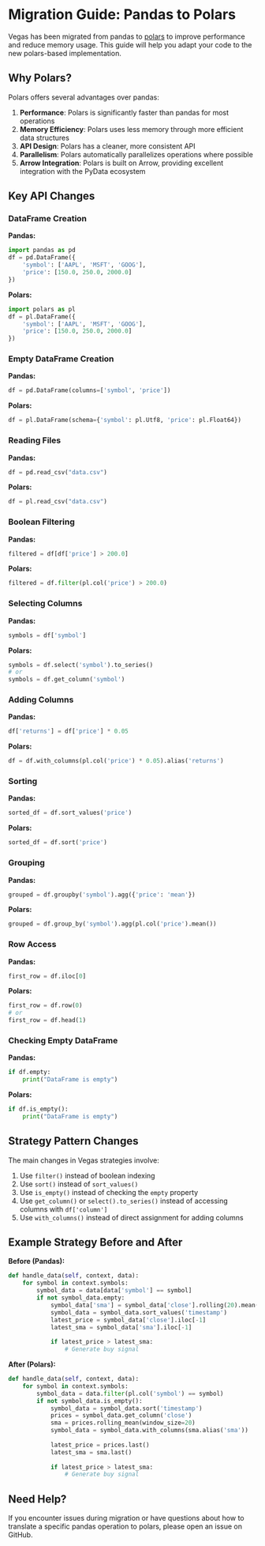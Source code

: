 # Migration Guide: Pandas to Polars

Vegas has been migrated from pandas to [polars](https://www.pola.rs/) to improve performance and reduce memory usage. This guide will help you adapt your code to the new polars-based implementation.

## Why Polars?

Polars offers several advantages over pandas:

1. **Performance**: Polars is significantly faster than pandas for most operations
2. **Memory Efficiency**: Polars uses less memory through more efficient data structures
3. **API Design**: Polars has a cleaner, more consistent API
4. **Parallelism**: Polars automatically parallelizes operations where possible
5. **Arrow Integration**: Polars is built on Arrow, providing excellent integration with the PyData ecosystem

## Key API Changes

### DataFrame Creation

**Pandas:**
```python
import pandas as pd
df = pd.DataFrame({
    'symbol': ['AAPL', 'MSFT', 'GOOG'],
    'price': [150.0, 250.0, 2000.0]
})
```

**Polars:**
```python
import polars as pl
df = pl.DataFrame({
    'symbol': ['AAPL', 'MSFT', 'GOOG'],
    'price': [150.0, 250.0, 2000.0]
})
```

### Empty DataFrame Creation

**Pandas:**
```python
df = pd.DataFrame(columns=['symbol', 'price'])
```

**Polars:**
```python
df = pl.DataFrame(schema={'symbol': pl.Utf8, 'price': pl.Float64})
```

### Reading Files

**Pandas:**
```python
df = pd.read_csv("data.csv")
```

**Polars:**
```python
df = pl.read_csv("data.csv")
```

### Boolean Filtering

**Pandas:**
```python
filtered = df[df['price'] > 200.0]
```

**Polars:**
```python
filtered = df.filter(pl.col('price') > 200.0)
```

### Selecting Columns

**Pandas:**
```python
symbols = df['symbol']
```

**Polars:**
```python
symbols = df.select('symbol').to_series()
# or
symbols = df.get_column('symbol')
```

### Adding Columns

**Pandas:**
```python
df['returns'] = df['price'] * 0.05
```

**Polars:**
```python
df = df.with_columns(pl.col('price') * 0.05).alias('returns')
```

### Sorting

**Pandas:**
```python
sorted_df = df.sort_values('price')
```

**Polars:**
```python
sorted_df = df.sort('price')
```

### Grouping

**Pandas:**
```python
grouped = df.groupby('symbol').agg({'price': 'mean'})
```

**Polars:**
```python
grouped = df.group_by('symbol').agg(pl.col('price').mean())
```

### Row Access

**Pandas:**
```python
first_row = df.iloc[0]
```

**Polars:**
```python
first_row = df.row(0)
# or
first_row = df.head(1)
```

### Checking Empty DataFrame

**Pandas:**
```python
if df.empty:
    print("DataFrame is empty")
```

**Polars:**
```python
if df.is_empty():
    print("DataFrame is empty")
```

## Strategy Pattern Changes

The main changes in Vegas strategies involve:

1. Use `filter()` instead of boolean indexing
2. Use `sort()` instead of `sort_values()`
3. Use `is_empty()` instead of checking the `empty` property
4. Use `get_column()` or `select().to_series()` instead of accessing columns with `df['column']`
5. Use `with_columns()` instead of direct assignment for adding columns

## Example Strategy Before and After

**Before (Pandas):**
```python
def handle_data(self, context, data):
    for symbol in context.symbols:
        symbol_data = data[data['symbol'] == symbol]
        if not symbol_data.empty:
            symbol_data['sma'] = symbol_data['close'].rolling(20).mean()
            symbol_data = symbol_data.sort_values('timestamp')
            latest_price = symbol_data['close'].iloc[-1]
            latest_sma = symbol_data['sma'].iloc[-1]
            
            if latest_price > latest_sma:
                # Generate buy signal
```

**After (Polars):**
```python
def handle_data(self, context, data):
    for symbol in context.symbols:
        symbol_data = data.filter(pl.col('symbol') == symbol)
        if not symbol_data.is_empty():
            symbol_data = symbol_data.sort('timestamp')
            prices = symbol_data.get_column('close')
            sma = prices.rolling_mean(window_size=20)
            symbol_data = symbol_data.with_columns(sma.alias('sma'))
            
            latest_price = prices.last()
            latest_sma = sma.last()
            
            if latest_price > latest_sma:
                # Generate buy signal
```

## Need Help?

If you encounter issues during migration or have questions about how to translate a specific pandas operation to polars, please open an issue on GitHub.